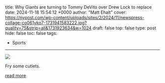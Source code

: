 title: Why Giants are turning to Tommy DeVito over Drew Lock to replace
date: 2024-11-18 15:54:12 +0000
author: "Matt Ehalt"
cover: https://nypost.com/wp-content/uploads/sites/2/2024/11/newspress-collage-co061yko7-1731941583222.jpg?quality=75&strip=all&1731923634&w=1024
draft: false
top: false
type: post
hide: false
toc: false
tags:
  - Sports
---

![](https://nypost.com/wp-content/uploads/sites/2/2024/11/newspress-collage-co061yko7-1731941583222.jpg?quality=75&strip=all&1731923634&w=1024)

Fry some cutlets.

[read more](https://nypost.com/2024/11/18/sports/why-giants-chose-tommy-devito-over-drew-lock-to-replace-daniel-jones/)
